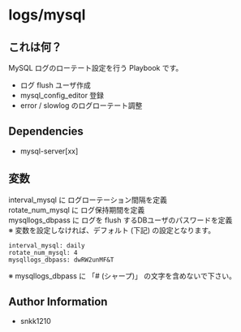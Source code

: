 logs/mysql
=========

## これは何？

MySQL ログのローテート設定を行う Playbook です。

- ログ flush ユーザ作成
- mysql_config_editor 登録
- error / slowlog のログローテート調整

## Dependencies

- mysql-server[xx]

## 変数

interval_mysql に ログローテーション間隔を定義  
rotate_num_mysql に ログ保持期間を定義  
mysqllogs_dbpass に ログを flush するDBユーザのパスワードを定義  
※ 変数を設定しなければ、デフォルト (下記) の設定となります。

```
interval_mysql: daily
rotate_num_mysql: 4
mysqllogs_dbpass: dwRW2unMF&T
```

※ mysqllogs_dbpass に 「# (シャープ)」 の文字を含めないで下さい。  


Author Information
------------------

- snkk1210 
